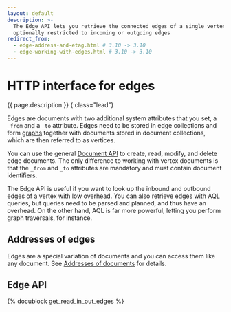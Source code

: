 ```yaml
---
layout: default
description: >-
  The Edge API lets you retrieve the connected edges of a single vertex,
  optionally restricted to incoming or outgoing edges
redirect_from:
  - edge-address-and-etag.html # 3.10 -> 3.10
  - edge-working-with-edges.html # 3.10 -> 3.10
---
```

# HTTP interface for edges

{{ page.description }}
{:class="lead"}

Edges are documents with two additional system attributes that you set, a
`_from` and a `_to` attribute. Edges need to be stored in edge collections and
form [graphs](../graphs.html) together with documents stored in document
collections, which are then referred to as vertices.

You can use the general [Document API](document.html#document-api) to create,
read, modify, and delete edge documents. The only difference to working with
vertex documents is that the `_from` and `_to` attributes are mandatory and
must contain document identifiers.

The Edge API is useful if you want to look up the inbound and outbound edges of
a vertex with low overhead. You can also retrieve edges with AQL queries, but
queries need to be parsed and planned, and thus have an overhead. On the other
hand, AQL is far more powerful, letting you perform graph traversals, for
instance.

## Addresses of edges

Edges are a special variation of documents and you can access them like any
document. See [Addresses of documents](document.html#addresses-of-documents)
for details.

## Edge API

{% docublock get_read_in_out_edges %}
